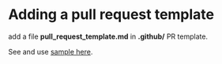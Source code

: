 # Adding a pull request template

add a file **pull_request_template.md** in **.github/** PR template. 

See and use [sample here](https://github.com/quochieu586/working-process/blob/main/pull%20request/example%20of%20PR%20template/pull_request_template.md).
